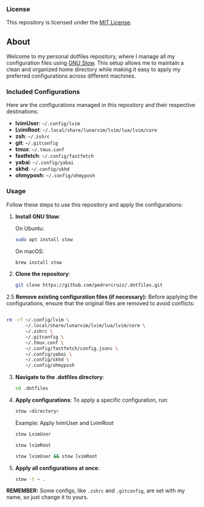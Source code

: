### License

This repository is licensed under the [MIT License](LICENSE).

## About

Welcome to my personal dotfiles repository, where I manage all my configuration files using [GNU Stow](https://www.gnu.org/software/stow/). This setup allows me to maintain a clean and organized home directory while making it easy to apply my preferred configurations across different machines.

### Included Configurations
Here are the configurations managed in this repository and their respective destinations:

- **lvimUser**: `~/.config/lvim`
- **LvimRoot**: `~/.local/share/lunarvim/lvim/lua/lvim/core`
- **zsh**: `~/.zshrc`
- **git**: `~/.gitconfig`
- **tmux**: `~/.tmux.conf`
- **fastfetch**: `~/.config/fastfetch`
- **yabai**: `~/.config/yabai`
- **skhd**: `~/.config/skhd`
- **ohmyposh**: `~/.config/ohmyposh`

### Usage
Follow these steps to use this repository and apply the configurations:

1. **Install GNU Stow**:

    On Ubuntu:
    ```bash
    sudo apt install stow
    ```
    On macOS:
    ```bash
    brew install stow
    ```

2. **Clone the repository**:
    ```bash
    git clone https://github.com/pedrorcruzz/.dotfiles.git
    ```

2.5 **Remove existing configuration files (if necessary):** 
Before applying the configurations, ensure that the original files are removed to avoid conflicts:

```bash

rm -rf ~/.config/lvim \
       ~/.local/share/lunarvim/lvim/lua/lvim/core \
       ~/.zshrc \
       ~/.gitconfig \
       ~/.tmux.conf \
       ~/.config/fastfetch/config.jsonc \
       ~/.config/yabai \
       ~/.config/skhd \
       ~/.config/ohmyposh

```

3. **Navigate to the .dotfiles directory**:
    ```bash
    cd .dotfiles
    ```

4. **Apply configurations**:
     To apply a specific configuration, run:

    ```bash
    stow <directory>
    ```

    Example: Apply lvimUser and LvimRoot
    ```bash
    stow LvimUser
    ```
    ```bash
    stow lvimRoot
    ```

    ```bash
    stow lvimUser && stow lvimRoot
    ```

6. **Apply all configurations at once**:
    ```bash
    stow -t ~ .
    ```

**REMEMBER:** Some configs, like `.zshrc` and `.gitconfig`, are set with my name, so just change it to yours.
